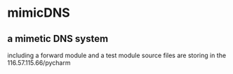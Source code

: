 # mimicDNS
## a mimetic DNS system
including a forward module and a test module
source files are storing in the 116.57.115.66/pycharm

